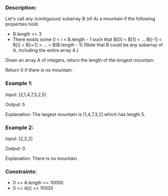 ### Description:

Let's call any (contiguous) subarray B (of A) a mountain if the following properties hold:

- B.length >= 3
- There exists some 0 < i < B.length - 1 such that B[0] < B[1] < ... B[i-1] < B[i] > B[i+1] > ... > B[B.length - 1]
(Note that B could be any subarray of A, including the entire array A.)

Given an array A of integers, return the length of the longest mountain. 

Return 0 if there is no mountain.



### Example 1:

Input: [2,1,4,7,3,2,5]

Output: 5

Explanation: The largest mountain is [1,4,7,3,2] which has length 5.

### Example 2:

Input: [2,2,2]

Output: 0

Explanation: There is no mountain.



### Constraints:

- 0 <= A.length <= 10000
- 0 <= A[i] <= 10000